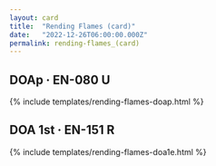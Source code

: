 ```yaml
---
layout: card
title:  "Rending Flames (card)"
date:   "2022-12-26T06:00:00.000Z"
permalink: rending-flames_(card)
---
```


## DOAp &middot; EN-080 U

{% include templates/rending-flames-doap.html %}


## DOA 1st &middot; EN-151 R

{% include templates/rending-flames-doa1e.html %}
